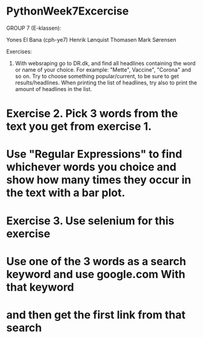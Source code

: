 # PythonWeek7Excercise

GROUP 7 (E-klassen): 

Yones El Bana (cph-ye7) 
Henrik Lønquist Thomasen 
Mark Sørensen

Exercises: 

1. With websraping go to DR.dk, and find all headlines containing the word or name of your choice. For example: "Mette", Vaccine", "Corona" and so on. Try to choose something popular/current, to be sure to get results/headlines.
When printing the list of headlines, try also to print the amount of headlines in the list. 


# Exercise 2. Pick 3 words from the text you get from exercise 1.
# Use "Regular Expressions" to find whichever words you choice and show how many times they occur in the text with a bar plot.


# Exercise 3. Use selenium for this exercise
# Use one of the 3 words as a search keyword and use google.com With that keyword 
# and then get the first link from that search

